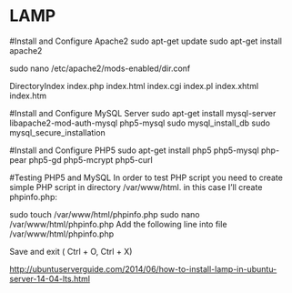 # LAMP

#Install and Configure Apache2
sudo apt-get update
sudo apt-get install apache2

sudo nano /etc/apache2/mods-enabled/dir.conf

<IfModule mod_dir.c>
       DirectoryIndex index.php index.html index.cgi index.pl index.xhtml index.htm
</IfModule>

#Install and Configure MySQL Server
sudo apt-get install mysql-server libapache2-mod-auth-mysql php5-mysql
sudo mysql_install_db
sudo mysql_secure_installation

#Install and Configure PHP5
sudo apt-get install php5 php5-mysql php-pear php5-gd  php5-mcrypt php5-curl

#Testing PHP5 and MySQL
In order to test PHP script you need to create simple PHP script in directory /var/www/html. in this case I’ll create phpinfo.php:

sudo touch /var/www/html/phpinfo.php
sudo nano  /var/www/html/phpinfo.php
Add the following line into file /var/www/html/phpinfo.php

<?php phpinfo(); ?>
Save and exit ( Ctrl + O, Ctrl + X)



http://ubuntuserverguide.com/2014/06/how-to-install-lamp-in-ubuntu-server-14-04-lts.html
